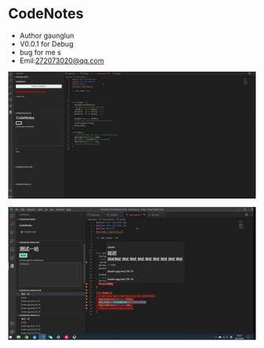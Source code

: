# CodeNotes

* Author gaunglun
* V0.0.1 for Debug
* bug for me s
* Emil:272073020@qq.com

![](https://github.com/guanglun/CodeNotes/raw/master/images/show.gif)  

![](https://github.com/guanglun/CodeNotes/raw/master/images/show.png)